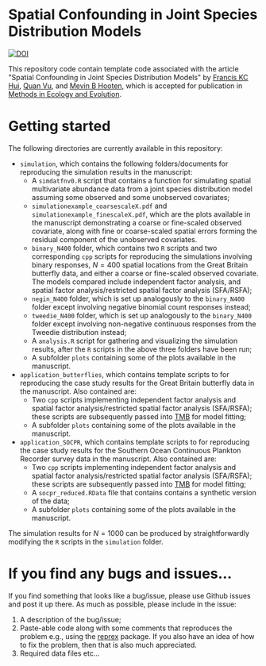 # Spatial Confounding in Joint Species Distribution Models

<!-- badges: start -->

[![DOI](https://zenodo.org/badge/DOI/10.5281/zenodo.12607465.svg)](https://doi.org/10.5281/zenodo.12607465)

<!-- badges: end -->

This repository code contain template code associated with the article "Spatial Confounding in Joint Species Distribution Models" by [Francis KC Hui](https://francishui.netlify.app/), [Quan Vu](https://sites.google.com/view/quanvu/home), and [Mevin B Hooten](https://stat.utexas.edu/directory/mevin-hooten), which is accepted for publication in [Methods in Ecology and Evolution](https://besjournals.onlinelibrary.wiley.com/journal/2041210x).

# Getting started

The following directories are currently available in this repository:

-   `simulation`, which contains the following folders/documents for reproducing the simulation results in the manuscript:
    -   A `simdatfnv0.R` script that contains a function for simulating spatial multivariate abundance data from a joint species distribution model assuming some observed and some unobserved covariates;
    -   `simulationexample_coarsescaleX.pdf` and `simulationexample_finescaleX.pdf`, which are the plots available in the manuscript demonstrating a coarse or fine-scaled observed covariate, along with fine or coarse-scaled spatial errors forming the residual component of the unobserved covariates.
    -   `binary_N400` folder, which contains two `R` scripts and two corresponding `cpp` scripts for reproducing the simulations involving binary responses, $N = 400$ spatial locations from the Great Britain butterfly data, and either a coarse or fine-scaled observed covariate. The models compared include independent factor analysis, and spatial factor analysis/restricted spatial factor analysis (SFA/RSFA);
    -   `negin_N400` folder, which is set up analogously to the `binary_N400` folder except involving negative binomial count responses instead;
    -   `tweedie_N400` folder, which is set up analogously to the `binary_N400` folder except involving non-negative continuous responses from the Tweedie distribution instead;
    -   A `analysis.R` script for gathering and visualizing the simulation results, after the `R` scripts in the above three folders have been run;
    -   A subfolder `plots` containing some of the plots available in the manuscript.
-   `application_butterflies`, which contains template scripts to for reproducing the case study results for the Great Britain butterfly data in the manuscript. Also contained are:
    -   Two `cpp` scripts implementing independent factor analysis and spatial factor analysis/restricted spatial factor analysis (SFA/RSFA); these scripts are subsequently passed into [TMB](https://cran.r-project.org/web/packages/TMB/index.html) for model fitting;
    -   A subfolder `plots` containing some of the plots available in the manuscript.
-   `application_SOCPR`, which contains template scripts to for reproducing the case study results for the Southern Ocean Continuous Plankton Recorder survey data in the manuscript. Also contained are:
    -   Two `cpp` scripts implementing independent factor analysis and spatial factor analysis/restricted spatial factor analysis (SFA/RSFA); these scripts are subsequently passed into [TMB](https://cran.r-project.org/web/packages/TMB/index.html) for model fitting;
    -   A `socpr_reduced.RData` file that contains contains a synthetic version of the data;
    -   A subfolder `plots` containing some of the plots available in the manuscript.

The simulation results for $N = 1000$ can be produced by straightforwardly modifying the `R` scripts in the `simulation` folder.

# If you find any bugs and issues...

If you find something that looks like a bug/issue, please use Github issues and post it up there. As much as possible, please include in the issue:

1.  A description of the bug/issue;
2.  Paste-able code along with some comments that reproduces the problem e.g., using the [reprex](https://cran.r-project.org/web/packages/reprex/index.html) package. If you also have an idea of how to fix the problem, then that is also much appreciated.
3.  Required data files etc...
